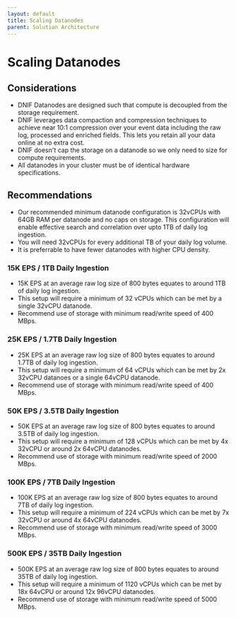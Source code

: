 ```yaml
---
layout: default
title: Scaling Datanodes
parent: Solution Architecture
---
```


# Scaling Datanodes

## Considerations
- DNIF Datanodes are designed such that compute is decoupled from the storage requirement.
- DNIF leverages data compaction and compression techniques to achieve near 10:1 compression over your event data including the raw log, processed and enriched fields. This lets you retain all your data online at no extra cost.
- DNIF doesn't cap the storage on a datanode so we only need to size for compute requirements.
- All datanodes in your cluster must be of identical hardware specifications.

## Recommendations
- Our recommended minimum datanode configuration is 32vCPUs with 64GB RAM per datanode and no caps on storage. This configuration will enable effective search and correlation over upto 1TB of daily log ingestion.
- You will need 32vCPUs for every additional TB of your daily log volume.
- It is preferrable to have fewer datanodes with higher CPU density.

### 15K EPS / 1TB Daily Ingestion
- 15K EPS at an average raw log size of 800 bytes equates to around 1TB of daily log ingestion.
- This setup will require a minimum of 32 vCPUs which can be met by a single 32vCPU datanode.
- Recommend use of storage with minimum read/write speed of 400 MBps. 

### 25K EPS / 1.7TB Daily Ingestion
- 25K EPS at an average raw log size of 800 bytes equates to around 1.7TB of daily log ingestion.
- This setup will require a minimum of 64 vCPUs which can be met by 2x 32vCPU datanoes or a single 64vCPU datanode.
- Recommend use of storage with minimum read/write speed of 400 MBps.

### 50K EPS / 3.5TB Daily Ingestion
- 50K EPS at an average raw log size of 800 bytes equates to around 3.5TB of daily log ingestion.
- This setup will require a minimum of 128 vCPUs which can be met by 4x 32vCPU or around 2x 64vCPU datanodes.
- Recommend use of storage with minimum read/write speed of 2000 MBps.
 
### 100K EPS / 7TB Daily Ingestion
- 100K EPS at an average raw log size of 800 bytes equates to around 7TB of daily log ingestion.
- This setup will require a minimum of 224 vCPUs which can be met by 7x 32vCPU or around 4x 64vCPU datanodes.
- Recommend use of storage with minimum read/write speed of 3000 MBps.

### 500K EPS / 35TB Daily Ingestion
- 500K EPS at an average raw log size of 800 bytes equates to around 35TB of daily log ingestion.
- This setup will require a minimum of 1120 vCPUs which can be met by 18x 64vCPU or around 12x 96vCPU datanodes.
- Recommend use of storage with minimum read/write speed of 5000 MBps.
